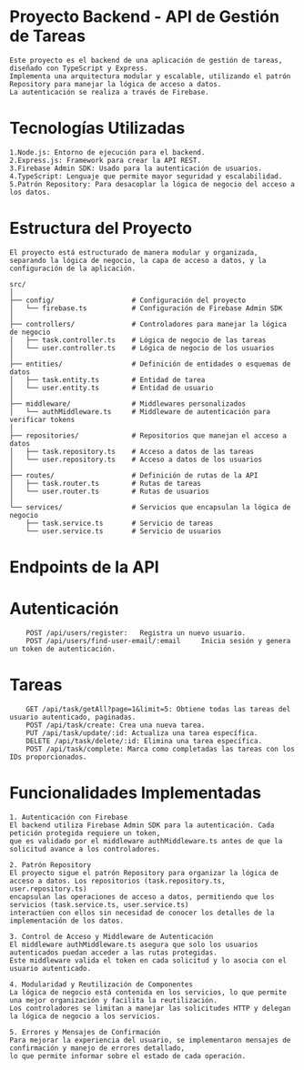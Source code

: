 # Proyecto Backend - API de Gestión de Tareas
    Este proyecto es el backend de una aplicación de gestión de tareas, diseñado con TypeScript y Express.
    Implementa una arquitectura modular y escalable, utilizando el patrón Repository para manejar la lógica de acceso a datos.
    La autenticación se realiza a través de Firebase.

# Tecnologías Utilizadas
    1.Node.js: Entorno de ejecución para el backend.
    2.Express.js: Framework para crear la API REST.
    3.Firebase Admin SDK: Usado para la autenticación de usuarios.
    4.TypeScript: Lenguaje que permite mayor seguridad y escalabilidad.
    5.Patrón Repository: Para desacoplar la lógica de negocio del acceso a los datos.

# Estructura del Proyecto
    El proyecto está estructurado de manera modular y organizada, 
    separando la lógica de negocio, la capa de acceso a datos, y la configuración de la aplicación.

    src/
    │
    ├── config/                   # Configuración del proyecto
    │   └── firebase.ts           # Configuración de Firebase Admin SDK
    │
    ├── controllers/              # Controladores para manejar la lógica de negocio
    │   ├── task.controller.ts    # Lógica de negocio de las tareas
    │   └── user.controller.ts    # Lógica de negocio de los usuarios
    │
    ├── entities/                 # Definición de entidades o esquemas de datos
    │   ├── task.entity.ts        # Entidad de tarea
    │   └── user.entity.ts        # Entidad de usuario
    │
    ├── middleware/               # Middlewares personalizados
    │   └── authMiddleware.ts     # Middleware de autenticación para verificar tokens
    │
    ├── repositories/             # Repositorios que manejan el acceso a datos
    │   ├── task.repository.ts    # Acceso a datos de las tareas
    │   └── user.repository.ts    # Acceso a datos de los usuarios
    │
    ├── routes/                   # Definición de rutas de la API
    │   ├── task.router.ts        # Rutas de tareas
    │   └── user.router.ts        # Rutas de usuarios
    │
    └── services/                 # Servicios que encapsulan la lógica de negocio
        ├── task.service.ts       # Servicio de tareas
        └── user.service.ts       # Servicio de usuarios

# Endpoints de la API
 # Autenticación
        POST /api/users/register:   Registra un nuevo usuario.
        POST /api/users/find-user-email/:email     Inicia sesión y genera un token de autenticación.

 # Tareas
        GET /api/task/getAll?page=1&limit=5: Obtiene todas las tareas del usuario autenticado, paginadas.
        POST /api/task/create: Crea una nueva tarea.
        PUT /api/task/update/:id: Actualiza una tarea específica.
        DELETE /api/task/delete/:id: Elimina una tarea específica.
        POST /api/task/complete: Marca como completadas las tareas con los IDs proporcionados.

# Funcionalidades Implementadas
    1. Autenticación con Firebase
    El backend utiliza Firebase Admin SDK para la autenticación. Cada petición protegida requiere un token, 
    que es validado por el middleware authMiddleware.ts antes de que la solicitud avance a los controladores.

    2. Patrón Repository
    El proyecto sigue el patrón Repository para organizar la lógica de acceso a datos. Los repositorios (task.repository.ts, user.repository.ts)
    encapsulan las operaciones de acceso a datos, permitiendo que los servicios (task.service.ts, user.service.ts) 
    interactúen con ellos sin necesidad de conocer los detalles de la implementación de los datos.

    3. Control de Acceso y Middleware de Autenticación
    El middleware authMiddleware.ts asegura que solo los usuarios autenticados puedan acceder a las rutas protegidas.
    Este middleware valida el token en cada solicitud y lo asocia con el usuario autenticado.

    4. Modularidad y Reutilización de Componentes
    La lógica de negocio está contenida en los servicios, lo que permite una mejor organización y facilita la reutilización.
    Los controladores se limitan a manejar las solicitudes HTTP y delegan la lógica de negocio a los servicios.

    5. Errores y Mensajes de Confirmación
    Para mejorar la experiencia del usuario, se implementaron mensajes de confirmación y manejo de errores detallado,
    lo que permite informar sobre el estado de cada operación.        